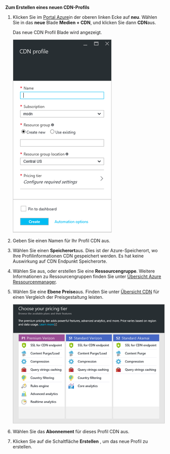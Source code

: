 **Zum Erstellen eines neuen CDN-Profils**

1. Klicken Sie im [Portal Azure](https://portal.azure.com)in der oberen linken Ecke auf **neu**.  Wählen Sie in das **neue** Blade **Medien + CDN**, und klicken Sie dann **CDN**aus.

    Das neue CDN Profil Blade wird angezeigt.

    ![Neues CDN-Profil](./media/cdn-create-profile/new-cdn-profile-include.png)

2. Geben Sie einen Namen für Ihr Profil CDN aus.

3. Wählen Sie einen **Speicherort**aus.  Dies ist der Azure-Speicherort, wo Ihre Profilinformationen CDN gespeichert werden.  Es hat keine Auswirkung auf CDN Endpunkt Speicherorte.

4. Wählen Sie aus, oder erstellen Sie eine **Ressourcengruppe**.  Weitere Informationen zu Ressourcengruppen finden Sie unter [Übersicht Azure Ressourcenmanager](resource-group-overview.md#resource-groups).

5. Wählen Sie eine **Ebene Preise**aus.  Finden Sie unter [Übersicht CDN](cdn-overview.md#azure-cdn-features) für einen Vergleich der Preisgestaltung leisten.
    
    ![CDN Preisgestaltung Ebene Auswahl](./media/cdn-create-profile/cdn-choose-sku-include.png)

6. Wählen Sie das **Abonnement** für dieses Profil CDN aus.

7. Klicken Sie auf die Schaltfläche **Erstellen** , um das neue Profil zu erstellen. 